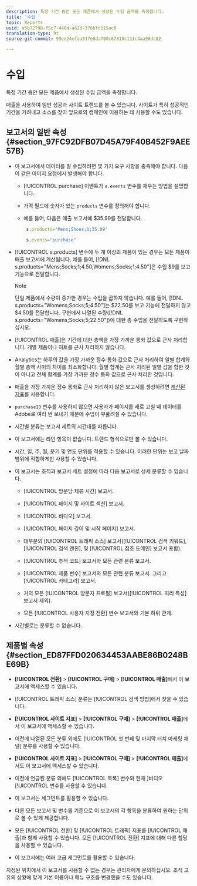 ```yaml
---
description: 특정 기간 동안 모든 제품에서 생성된 수입 금액을 측정합니다.
title: '수입 '
topic: Reports
uuid: e5b72798-f5c7-440d-a62d-376bfd115ac8
translation-type: ht
source-git-commit: 99ee24efaa517e8da700c67818c111c4aa90dc02

---
```



# 수입 

특정 기간 동안 모든 제품에서 생성된 수입 금액을 측정합니다.

매출을 사용하여 일반 성공과 사이트 트렌드를 볼 수 있습니다. 사이트가 특히 성공적인 기간을 가려내고 소스를 찾아 앞으로의 캠페인에 이용하는 데 사용할 수도 있습니다.

## 보고서의 일반 속성 {#section_97FC92DFB07D45A79F40B452F9AEE57B}

* 이 보고서에서 데이터를 잘 수집하려면 몇 가지 요구 사항을 충족해야 합니다. 다음이 같은 이미지 요청에서 발생해야 합니다.

   * [!UICONTROL purchase] 이벤트가 `s.events` 변수를 채우는 방법을 설명합니다. 

   * 가격 필드에 숫자가 있는 `products` 변수를 정의해야 합니다.
   * 예를 들어, 다음은 매출 보고서에 $35.99를 전달합니다.

      ```js
       s.products="Mens;Shoes;1;35.99"
      ```

      ```js
       s.events="purchase"
      ```

* [!UICONTROL s.products] 변수에 두 개 이상의 제품이 있는 경우는 모든 제품이 매출 보고서에 계산됩니다. 예를 들어, [!DNL s.products="Mens;Socks;1;4.50,Womens;Socks;1;4.50"]은 수입 $9를 보고 기능으로 전달합니다.

   >[!NOTE]
   >
   >단일 제품에서 수량이 증가한 경우는 수입을 곱하지 않습니다. 예를 들어, [!DNL s.products="Womens;Socks;5;4.50"]는 $22.50를 보고 기능에 전달하지 않고 $4.50를 전달합니다. 구현에서 나열된 수량([!DNL s.products="Womens;Socks;5;22.50"])에 대한 총 수입을 전달하도록 구현하십시오.

* [!UICONTROL 매출]은 기간에 대한 총액을 가장 가까운 통화 값으로 근사 처리합니다. 개별 제품이나 히트를 근사 처리하지 않습니다.
* Analytics는 하루의 값을 가장 가까운 정수 통화 값으로 근사 처리하여 일별 합계와 월별 총액 사이의 차이를 최소화합니다. 월별 합계는 근사 처리된 일별 값을 합한 것이 아니고 전체 합계를 가장 가까운 정수 통화 값으로 근사 처리한 것입니다.
* 매출을 가장 가까운 정수 통화로 근사 처리하지 않은 보고서를 생성하려면 [계산된 지표](https://marketing.adobe.com/resources/help/ko_KR/analytics/calcmetrics/)를 사용합니다.
* `purchaseID` 변수를 사용하지 않으면 사용자가 페이지를 새로 고칠 때 데이터를 Adobe로 여러 번 보내기 때문에 수입이 부풀려질 수 있습니다.
* 시간별 분류는 보고서 세트의 시간대를 따릅니다.
* 이 보고서에는 라인 항목이 없습니다. 트렌드 형식으로만 볼 수 있습니다.
* 시간, 일, 주, 월, 분기 및 연도 단위를 적용할 수 있습니다. 이러한 단위는 보고 날짜 범위에 적합하게만 사용할 수 있습니다.
* 이 보고서는 조직과 보고서 세트 설정에 따라 다음 보고서로 상세 분류할 수 있습니다.

   * [!UICONTROL 방문당 체류 시간] 보고서.
   * [!UICONTROL 페이지 및 사이트 섹션] 보고서.
   * [!UICONTROL 비디오] 보고서.
   * [!UICONTROL 페이지 깊이 및 시작 페이지] 보고서.
   * 대부분의 [!UICONTROL 트래픽 소스] 보고서([!UICONTROL 검색 키워드], [!UICONTROL 검색 엔진], 및 [!UICONTROL 참조 도메인] 보고서 포함).

   * [!UICONTROL 추적 코드] 보고서와 모든 관련 분류 보고서.
   * [!UICONTROL 제품 변수] 보고서와 모든 관련 분류 보고서. 그리고 [!UICONTROL 카테고리] 보고서.

   * 거의 모든 [!UICONTROL 방문자 프로필] 보고서([!UICONTROL 지리 특성] 보고서 제외).

   * 모든 [!UICONTROL 사용자 지정 전환] 변수 보고서와 기본 하위 관계.

* 시간별로는 분류할 수 없습니다.

## 제품별 속성 {#section_ED87FFD020634453AABE86B0248BE69B}

* **[!UICONTROL 전환]** > **[!UICONTROL 구매]** > **[!UICONTROL 매출]**&#x200B;에서 이 보고서에 액세스할 수 있습니다.

* [!UICONTROL 트래픽 소스] 분류는 [!UICONTROL 검색 방법]에서 찾을 수 있습니다.

* **[!UICONTROL 사이트 지표]** > **[!UICONTROL 구매]** > **[!UICONTROL 매출]**&#x200B;에서 이 보고서에 액세스할 수 있습니다.

* 이전에 나열된 모든 분류 외에도 [!UICONTROL 첫 번째 및 마지막 터치 마케팅 채널] 분류를 사용할 수 있습니다.

* **[!UICONTROL 사이트 지표]** > **[!UICONTROL 구매]** > **[!UICONTROL 매출]**&#x200B;에서도 이 보고서에 액세스할 수 있습니다.

* 이전에 언급된 분류 외에도 [!UICONTROL 목록] 변수와 현재 ]비디오[!UICONTROL  변수를 사용할 수 있습니다.

* 이 보고서는 세그먼트를 활용할 수 있습니다.

* 다른 모든 보고서 및 변수를 기준으로 이 보고서의 각 항목을 분류하여 원하는 단위로 볼 수 있게 제공합니다.
* 모든 [!UICONTROL 전환] 및 [!UICONTROL 트래픽] 지표를 [!UICONTROL 매출]과 함께 사용할 수 있습니다. 모든 [!UICONTROL 전환] 지표에 대해 다른 할당을 사용할 수 있습니다.

* 이 보고서에는 여러 고급 세그먼트를 활용할 수 있습니다.

지정된 위치에서 이 보고서를 사용할 수 없는 경우는 관리자에게 문의하십시오. 조직 고유의 상황에 맞게 기본 이름이나 메뉴 구조를 변경했을 수도 있습니다.
